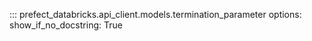 ::: prefect_databricks.api_client.models.termination_parameter
    options:
      show_if_no_docstring: True